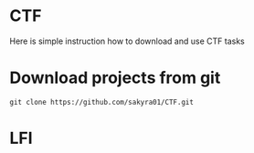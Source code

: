 # CTF
Here is simple instruction how to download and use CTF tasks 

# Download projects from git 

```console
git clone https://github.com/sakyra01/CTF.git

```
# LFI
